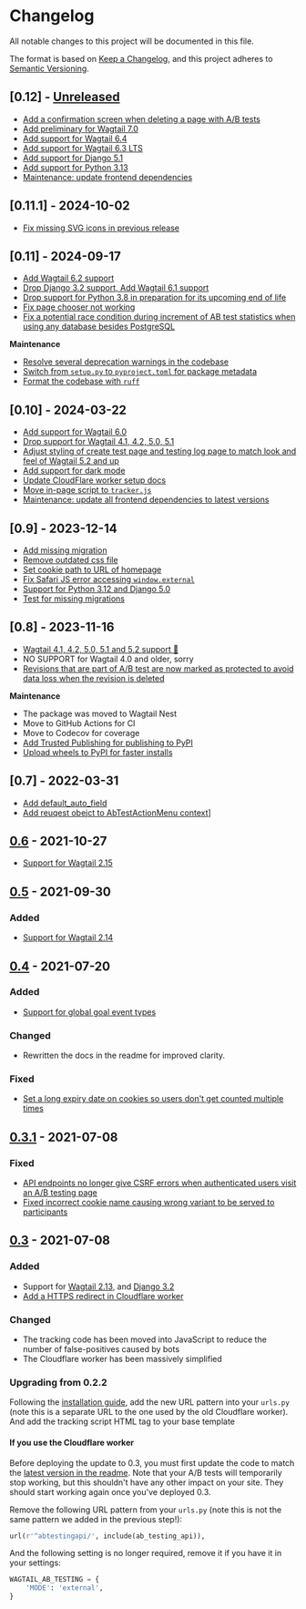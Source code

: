 # Changelog

All notable changes to this project will be documented in this file.

The format is based on [Keep a Changelog](https://keepachangelog.com/en/1.0.0/),
and this project adheres to [Semantic Versioning](https://semver.org/spec/v2.0.0.html).

## [0.12] - [Unreleased]

- [Add a confirmation screen when deleting a page with A/B tests](https://github.com/wagtail-nest/wagtail-ab-testing/pull/94)
- [Add preliminary for Wagtail 7.0](https://github.com/wagtail-nest/wagtail-ab-testing/pull/97)
- [Add support for Wagtail 6.4](https://github.com/wagtail-nest/wagtail-ab-testing/pull/97)
- [Add support for Wagtail 6.3 LTS](https://github.com/wagtail-nest/wagtail-ab-testing/pull/91)
- [Add support for Django 5.1](https://github.com/wagtail-nest/wagtail-ab-testing/pull/91)
- [Add support for Python 3.13](https://github.com/wagtail-nest/wagtail-ab-testing/pull/91)
- [Maintenance: update frontend dependencies](https://github.com/wagtail-nest/wagtail-ab-testing/pull/92)

## [0.11.1] - 2024-10-02

- [Fix missing SVG icons in previous release](https://github.com/wagtail-nest/wagtail-ab-testing/pull/89)

## [0.11] - 2024-09-17

- [Add Wagtail 6.2 support](https://github.com/wagtail-nest/wagtail-ab-testing/pull/87)
- [Drop Django 3.2 support, Add Wagtail 6.1 support](https://github.com/wagtail-nest/wagtail-ab-testing/pull/83)
- [Drop support for Python 3.8 in preparation for its upcoming end of life](https://github.com/wagtail-nest/wagtail-ab-testing/pull/87)
- [Fix page chooser not working](https://github.com/wagtail-nest/wagtail-ab-testing/pull/85)
- [Fix a potential race condition during increment of AB test statistics when using any database besides PostgreSQL](https://github.com/wagtail-nest/wagtail-ab-testing/pull/87)

**Maintenance**

- [Resolve several deprecation warnings in the codebase](https://github.com/wagtail-nest/wagtail-ab-testing/pull/87)
- [Switch from `setup.py` to `pyproject.toml` for package metadata](https://github.com/wagtail-nest/wagtail-ab-testing/pull/87)
- [Format the codebase with `ruff`](https://github.com/wagtail-nest/wagtail-ab-testing/pull/87)

## [0.10] - 2024-03-22

- [Add support for Wagtail 6.0](https://github.com/wagtail-nest/wagtail-ab-testing/pull/77)
- [Drop support for Wagtail 4.1, 4.2, 5.0, 5.1](https://github.com/wagtail-nest/wagtail-ab-testing/pull/77)
- [Adjust styling of create test page and testing log page to match look and feel of Wagtail 5.2 and up](https://github.com/wagtail-nest/wagtail-ab-testing/pull/80)
- [Add support for dark mode](https://github.com/wagtail-nest/wagtail-ab-testing/pull/76)
- [Update CloudFlare worker setup docs](https://github.com/wagtail-nest/wagtail-ab-testing/pull/72)
- [Move in-page script to `tracker.js`](https://github.com/wagtail-nest/wagtail-ab-testing/pull/73)
- [Maintenance: update all frontend dependencies to latest versions](https://github.com/wagtail-nest/wagtail-ab-testing/pull/78)

## [0.9] - 2023-12-14

- [Add missing migration](https://github.com/wagtail-nest/wagtail-ab-testing/pull/65)
- [Remove outdated css file](https://github.com/wagtail-nest/wagtail-ab-testing/pull/66)
- [Set cookie path to URL of homepage](https://github.com/wagtail-nest/wagtail-ab-testing/pull/67)
- [Fix Safari JS error accessing `window.external`](https://github.com/wagtail-nest/wagtail-ab-testing/pull/68)
- [Support for Python 3.12 and Django 5.0](https://github.com/wagtail-nest/wagtail-ab-testing/pull/69)
- [Test for missing migrations](https://github.com/wagtail-nest/wagtail-ab-testing/pull/71)

## [0.8] - 2023-11-16

- [Wagtail 4.1, 4.2, 5.0, 5.1 and 5.2 support 🎉](https://github.com/wagtail-nest/wagtail-ab-testing/pull/52)
- NO SUPPORT for Wagtail 4.0 and older, sorry
- [Revisions that are part of A/B test are now marked as protected to avoid data loss when the revision is deleted](https://github.com/wagtail-nest/wagtail-ab-testing/pull/54)

**Maintenance**

- The package was moved to Wagtail Nest
- Move to GitHub Actions for CI
- Move to Codecov for coverage
- [Add Trusted Publishing for publishing to PyPI](https://github.com/wagtail-nest/wagtail-ab-testing/pull/60)
- [Upload wheels to PyPI for faster installs](https://github.com/wagtail-nest/wagtail-ab-testing/pull/60)

## [0.7] - 2022-03-31

- [Add default_auto_field](https://github.com/torchbox/wagtail-ab-testing/pull/42)
- [Add reuqest obejct to AbTestActionMenu context](https://github.com/torchbox/wagtail-ab-testing/pull/43)]

## [0.6] - 2021-10-27

- [Support for Wagtail 2.15](https://github.com/torchbox/wagtail-ab-testing/pull/41)

## [0.5] - 2021-09-30

### Added

- [Support for Wagtail 2.14](https://github.com/torchbox/wagtail-ab-testing/pull/39)

## [0.4] - 2021-07-20

### Added

- [Support for global goal event types](https://github.com/torchbox/wagtail-ab-testing/pull/37)

### Changed

- Rewritten the docs in the readme for improved clarity.

### Fixed

- [Set a long expiry date on cookies so users don't get counted multiple times](https://github.com/torchbox/wagtail-ab-testing/pull/36)

## [0.3.1] - 2021-07-08

### Fixed

- [API endpoints no longer give CSRF errors when authenticated users visit an A/B testing page](https://github.com/torchbox/wagtail-ab-testing/pull/35)
- [Fixed incorrect cookie name causing wrong variant to be served to participants](https://github.com/torchbox/wagtail-ab-testing/pull/34)

## [0.3] - 2021-07-08

### Added

- Support for [Wagtail 2.13](https://github.com/torchbox/wagtail-ab-testing/pull/26), and [Django 3.2](https://github.com/torchbox/wagtail-ab-testing/pull/30)
- [Add a HTTPS redirect in Cloudflare worker](https://github.com/torchbox/wagtail-ab-testing/pull/31)

### Changed

- The tracking code has been moved into JavaScript to reduce the number of false-positives caused by bots
- The Cloudflare worker has been massively simplified

### Upgrading from 0.2.2

Following the [installation guide](https://github.com/torchbox/wagtail-ab-testing/#installation), add the new URL pattern into your `urls.py` (note this is a separate URL to the one used by the old Cloudflare worker).
And add the tracking script HTML tag to your base template

#### If you use the Cloudflare worker

Before deploying the update to 0.3, you must first update the code to match the [latest version in the readme](https://github.com/torchbox/wagtail-ab-testing/#running-ab-tests-on-a-site-that-uses-cloudflare-caching). Note that your A/B tests will temporarily stop working, but this shouldn't have any other impact on your site. They should start working again once you've deployed 0.3.

Remove the following URL pattern from your `urls.py` (note this is not the same pattern we added in the previous step!):

```python
url(r'^abtestingapi/', include(ab_testing_api)),
```

And the following setting is no longer required, remove it if you have it in your settings:

```python
WAGTAIL_AB_TESTING = {
    'MODE': 'external',
}
```

[Unreleased]: https://github.com/torchbox/wagtail-ab-testing/compare/v0.6...main
[0.6]: https://github.com/torchbox/wagtail-ab-testing/compare/v0.5...v0.6
[0.5]: https://github.com/torchbox/wagtail-ab-testing/compare/v0.4...v0.5
[0.4]: https://github.com/torchbox/wagtail-ab-testing/compare/v0.3.1...v0.4
[0.3.1]: https://github.com/torchbox/wagtail-ab-testing/compare/v0.3...v0.3.1
[0.3]: https://github.com/torchbox/wagtail-ab-testing/compare/v0.2...v0.3
[0.4]: https://github.com/torchbox/wagtail-ab-testing/compare/v0.3...v0.4
